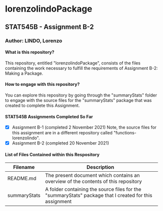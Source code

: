 # lorenzolindoPackage

## STAT545B - Assignment B-2

### Author: LINDO, Lorenzo

#### What is this repository?
This repository, entitled "lorenzolindoPackage", consists of the files containing the work necessary to fulfill the requirements of Assignment B-2: Making a Package.

#### How to engage with this repository?
You can explore this repository by going through the "summaryStats" folder to engage with the source files for the "summaryStats" package that was created to complete this Assignment.

#### STAT545B Assignments Completed So Far
- [x] Assignment B-1 (completed 2 November 2021) Note, the source files for this assignment are in a different repository called "functions-lorenzolindo".
- [x] Assignment B-2 (completed 20 November 2021)

#### List of Files Contained within this Respository
Filename | Description
---------|------------
README.md | The present document which contains an overview of the contents of this repository
summaryStats | A folder containing the source files for the "summaryStats" package that I created for this assignment
